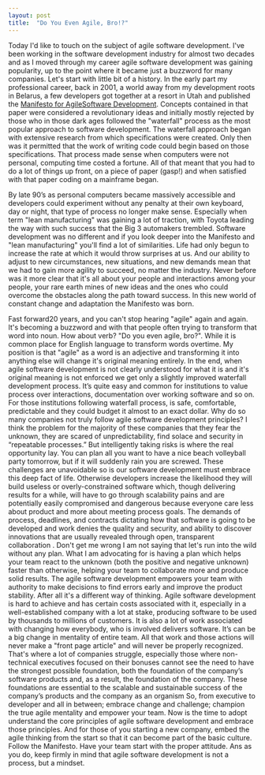```yaml
---
layout: post 
title:  "Do You Even Agile, Bro!?"
---
```

Today I'd like to touch on the subject
of agile software development. I've been working in the software
development industry for almost two decades and as I moved through my
career agile software development was gaining popularity, up to the
point where it became just a buzzword for many companies.
Let's start with little bit of a
history. In the early part my professional career, back in 2001, a
world away from my development roots in Belarus, a few developers got
together at a resort in Utah and published the [Manifesto for AgileSoftware Development](http://agilemanifesto.org/).<!--more--> Concepts contained in that paper
were considered a revolutionary ideas and initially mostly rejected by
those who in those dark ages followed the "waterfall"
process as the most popular approach to software development.
The waterfall approach began with extensive research from which specifications were created. Only then was it permitted
that the work of writing code could begin based on those specifications. That process made sense
when computers were not personal, computing time costed a fortune.
All of that meant that you had to do a lot of things up front, on a
piece of paper (gasp!) and when satisfied with that paper coding on a
mainframe began. 

By late 90’s as personal computers became massively accessible and
developers could experiment without any penalty at their own
keyboard, day or night,  that type of process no longer make sense.
Especially when term "lean manufacturing" was gaining a lot
of traction, with Toyota leading the way with such success that the
Big 3 automakers trembled.
Software development was no different
and if you look deeper into the Manifesto and "lean
manufacturing" you'll find a lot of similarities. Life had only
begun to increase the rate at which it would throw surprises at us.
And our ability to adjust to new circumstances, new situations, and
new demands mean that we had to gain more agility to succeed,
no matter the industry. Never before was it more clear that it's all
about your people and interactions among your people, your rare earth
mines of new ideas and the ones who could overcome the obstacles along the path toward success. In this new world of constant
change and adaptation the Manifesto was born.

Fast
 forward20 years, and you can't stop hearing "agile" again and again. 
It's becoming a buzzword and with that people often trying to transform 
that word into noun. How about verb? "Do you even agile, bro?". While it
 is common place for English language to transform words overtime. My 
position is that "agile" as a word is an adjective and transforming it 
into anything else will change it's original meaning entirely.
In
 the end, when agile software development is not clearly understood for 
what it is and it's original meaning is not enforced we get
only a slightly improved waterfall development process. It’s quite easy 
and common for institutions to value process over interactions, 
documentation over working software and so on. For those institutions 
following waterfall process, is safe, comfortable, predictable and they 
could budget it almost to an exact dollar.
Why do so many companies not truly follow agile software development principles? I
think the problem for the majority of these companies that they fear
the unknown, they are scared of unpredictability, find solace and
security in “repeatable processes.” But intelligently taking
risks is where the real opportunity lay. You can plan all you want to
have a nice beach volleyball party tomorrow, but if it will suddenly
rain you are screwed. These challenges are unavoidable so is our
software development must embrace this deep fact of life. Otherwise
developers increase the likelihood they will build useless or
overly-constrained software which, though delivering results for a
while, will have to go through scalability pains and are potentially
easily compromised and dangerous because everyone care less about 
product and more about meeting process goals. The demands of process, 
deadlines,
and contracts dictating how that software is going to be developed
and work denies the quality and security, and ability to discover
innovations that are usually revealed through open, transparent 
collaboration
. Don't get me wrong I am not saying that let's run into the wild
without any plan. What I am advocating for is having a plan which
helps your team react to the unknown (both the positive and negative
unknown) faster than otherwise, helping your team to collaborate more
and produce solid results. The agile software development empowers
your team with authority to make decisions to find errors early and 
improve the product stability. After all it's a different way of 
thinking.
Agile software development is hard to
achieve and has certain costs associated with it, especially in a
well-established company with a lot at stake, producing software to
be used by thousands to millions of customers. It is also a lot of
work associated with changing how everybody, who is involved delivers
software. It’s can be a big change in mentality of entire team.
All that work and those actions will never make a "front page
article" and will never be properly recognized. That's where a
lot of companies struggle, especially those where non-technical
executives focused on their bonuses cannot see the need to have the
strongest possible foundation, both the foundation of the company’s
software products and, as a result, the foundation of the company.
These foundations are essential to the scalable and sustainable
success of the company’s products and the company as an organism 
So, from executive to developer and all
in between; embrace change and challenge; champion the true agile
mentality and empower your team. Now is the time to adopt understand
the core principles of agile software development and embrace those principles.
And for those of you starting a new company, embed the agile thinking from
the start so that it can become part of the basic culture. Follow
the Manifesto. Have your team  start with the proper attitude. Ans
as you do, keep firmly in mind that agile software development is not
a process, but a mindset.


